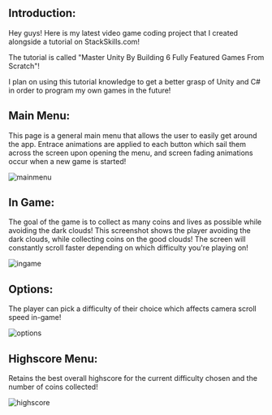 Introduction:
-------------
Hey guys! Here is my latest video game coding project that I created alongside a tutorial on StackSkills.com!

The tutorial is called "Master Unity By Building 6 Fully Featured Games From Scratch"!

I plan on using this tutorial knowledge to get a better grasp of Unity and C# in order to program my own games in the future!

Main Menu:
------------

This page is a general main menu that allows the user to easily get around the app. Entrace animations are applied to each button which sail them across the screen upon opening the menu, and screen fading animations occur when a new game is started!

![mainmenu](https://cloud.githubusercontent.com/assets/15184861/25163822/9ba52b58-2492-11e7-9285-ce6e547c0ff5.png)

In Game:
--------

The goal of the game is to collect as many coins and lives as possible while avoiding the dark clouds! This screenshot shows the player avoiding the dark clouds, while collecting coins on the good clouds! The screen will constantly scroll faster depending on which difficulty you're playing on!

![ingame](https://cloud.githubusercontent.com/assets/15184861/25163821/9b97df84-2492-11e7-8721-33c49f771a06.png)

Options:
--------

The player can pick a difficulty of their choice which affects camera scroll speed in-game!

![options](https://cloud.githubusercontent.com/assets/15184861/25163823/9ba637e6-2492-11e7-9450-68b2f47714dd.png)

Highscore Menu:
---------------

Retains the best overall highscore for the current difficulty chosen and the number of coins collected!

![highscore](https://cloud.githubusercontent.com/assets/15184861/25163820/9b89ebd6-2492-11e7-84d7-d170f6fdca4f.png)




